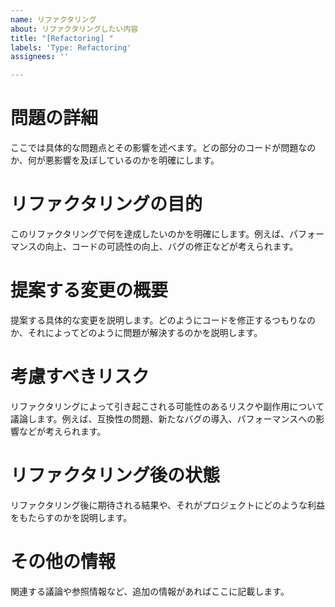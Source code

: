 ```yaml
---
name: リファクタリング
about: リファクタリングしたい内容
title: "[Refactoring] "
labels: 'Type: Refactoring'
assignees: ''

---
```


# 問題の詳細

ここでは具体的な問題点とその影響を述べます。どの部分のコードが問題なのか、何が悪影響を及ぼしているのかを明確にします。

# リファクタリングの目的

このリファクタリングで何を達成したいのかを明確にします。例えば、パフォーマンスの向上、コードの可読性の向上、バグの修正などが考えられます。

# 提案する変更の概要

提案する具体的な変更を説明します。どのようにコードを修正するつもりなのか、それによってどのように問題が解決するのかを説明します。

# 考慮すべきリスク

リファクタリングによって引き起こされる可能性のあるリスクや副作用について議論します。例えば、互換性の問題、新たなバグの導入、パフォーマンスへの影響などが考えられます。

# リファクタリング後の状態

リファクタリング後に期待される結果や、それがプロジェクトにどのような利益をもたらすのかを説明します。

# その他の情報

関連する議論や参照情報など、追加の情報があればここに記載します。
